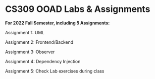 # CS309 OOAD Labs & Assignments
**For 2022 Fall Semester, including 5 Assignments:**

Assignment 1: UML

Assignment 2: Frontend/Backend

Assignment 3: Observer

Assignment 4: Dependency Injection

Assignment 5: Check Lab exercises during class
